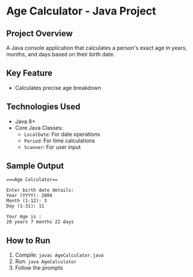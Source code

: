 # Age Calculator - Java Project

## Project Overview
A Java console application that calculates a person's exact age in years, months, and days based on their birth date.

## Key Feature
- Calculates precise age breakdown

## Technologies Used
- Java 8+
- Core Java Classes:
  - `LocalDate`: For date operations
  - `Period`: For time calculations
  - `Scanner`: For user input

## Sample Output
```
===Age Calculator==

Enter birth date details:
Year (YYYY): 2004
Month (1-12): 3
Day (1-31): 11

Your Age is :
20 years 7 months 22 days

```

## How to Run
1. Compile: `javac AgeCalculator.java`
2. Run: `java AgeCalculator`
3. Follow the prompts
